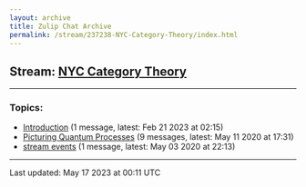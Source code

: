 ```yaml
---
layout: archive
title: Zulip Chat Archive
permalink: /stream/237238-NYC-Category-Theory/index.html
---
```


## Stream: [NYC Category Theory](https://mattecapu.github.io/ct-zulip-archive/stream/237238-NYC-Category-Theory/index.html)
---

### Topics:

* [Introduction](topic/topic_Introduction.html) (1 message, latest: Feb 21 2023 at 02:15)
* [Picturing Quantum Processes](topic/topic_Picturing.20Quantum.20Processes.html) (9 messages, latest: May 11 2020 at 17:31)
* [stream events](topic/topic_stream.20events.html) (1 message, latest: May 03 2020 at 22:13)

<hr><p>Last updated: May 17 2023 at 00:11 UTC</p>